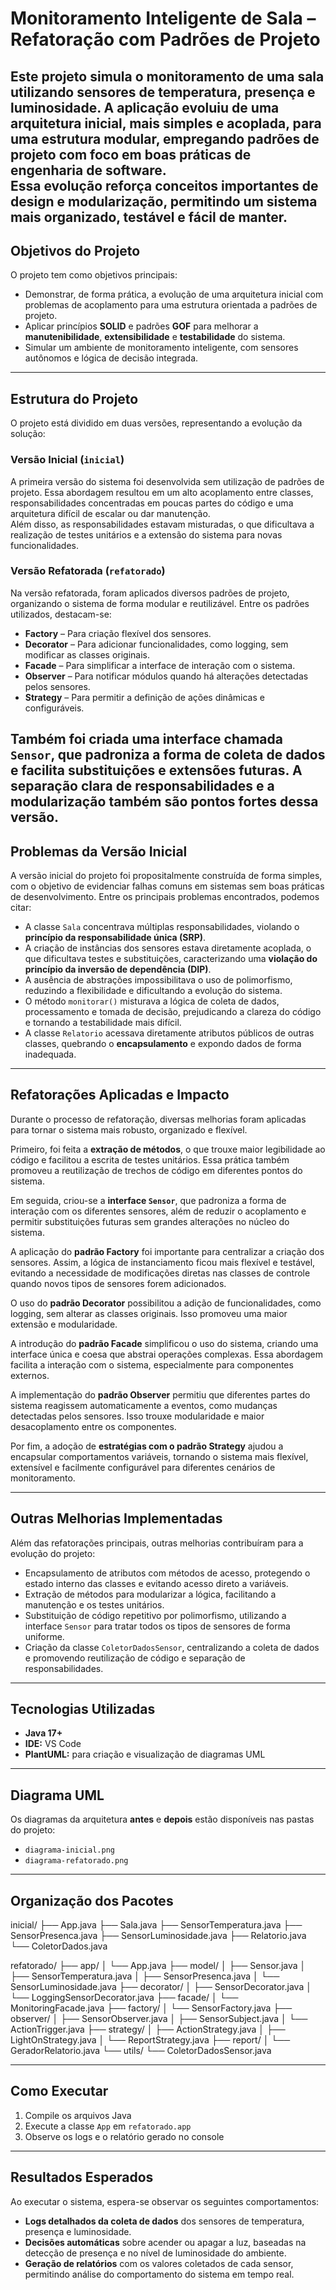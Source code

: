 # Monitoramento Inteligente de Sala – Refatoração com Padrões de Projeto

Este projeto simula o monitoramento de uma sala utilizando sensores de temperatura, presença e luminosidade. A aplicação evoluiu de uma arquitetura inicial, mais simples e acoplada, para uma estrutura modular, empregando padrões de projeto com foco em boas práticas de engenharia de software.  
Essa evolução reforça conceitos importantes de design e modularização, permitindo um sistema mais organizado, testável e fácil de manter.
---

## **Objetivos do Projeto**

O projeto tem como objetivos principais:

- Demonstrar, de forma prática, a evolução de uma arquitetura inicial com problemas de acoplamento para uma estrutura orientada a padrões de projeto.  
- Aplicar princípios **SOLID** e padrões **GOF** para melhorar a **manutenibilidade**, **extensibilidade** e **testabilidade** do sistema.  
- Simular um ambiente de monitoramento inteligente, com sensores autônomos e lógica de decisão integrada.

---

## Estrutura do Projeto

O projeto está dividido em duas versões, representando a evolução da solução:

### **Versão Inicial (`inicial`)**
A primeira versão do sistema foi desenvolvida sem utilização de padrões de projeto. Essa abordagem resultou em um alto acoplamento entre classes, responsabilidades concentradas em poucas partes do código e uma arquitetura difícil de escalar ou dar manutenção.  
Além disso, as responsabilidades estavam misturadas, o que dificultava a realização de testes unitários e a extensão do sistema para novas funcionalidades.

### **Versão Refatorada (`refatorado`)**
Na versão refatorada, foram aplicados diversos padrões de projeto, organizando o sistema de forma modular e reutilizável. Entre os padrões utilizados, destacam-se:

- **Factory** – Para criação flexível dos sensores.  
- **Decorator** – Para adicionar funcionalidades, como logging, sem modificar as classes originais.  
- **Facade** – Para simplificar a interface de interação com o sistema.  
- **Observer** – Para notificar módulos quando há alterações detectadas pelos sensores.  
- **Strategy** – Para permitir a definição de ações dinâmicas e configuráveis.  

Também foi criada uma interface chamada `Sensor`, que padroniza a forma de coleta de dados e facilita substituições e extensões futuras. A separação clara de responsabilidades e a modularização também são pontos fortes dessa versão.
---

## **Problemas da Versão Inicial**

A versão inicial do projeto foi propositalmente construída de forma simples, com o objetivo de evidenciar falhas comuns em sistemas sem boas práticas de desenvolvimento. Entre os principais problemas encontrados, podemos citar:

- A classe `Sala` concentrava múltiplas responsabilidades, violando o **princípio da responsabilidade única (SRP)**.  
- A criação de instâncias dos sensores estava diretamente acoplada, o que dificultava testes e substituições, caracterizando uma **violação do princípio da inversão de dependência (DIP)**.  
- A ausência de abstrações impossibilitava o uso de polimorfismo, reduzindo a flexibilidade e dificultando a evolução do sistema.  
- O método `monitorar()` misturava a lógica de coleta de dados, processamento e tomada de decisão, prejudicando a clareza do código e tornando a testabilidade mais difícil.  
- A classe `Relatorio` acessava diretamente atributos públicos de outras classes, quebrando o **encapsulamento** e expondo dados de forma inadequada.

---


## **Refatorações Aplicadas e Impacto**

Durante o processo de refatoração, diversas melhorias foram aplicadas para tornar o sistema mais robusto, organizado e flexível.

Primeiro, foi feita a **extração de métodos**, o que trouxe maior legibilidade ao código e facilitou a escrita de testes unitários. Essa prática também promoveu a reutilização de trechos de código em diferentes pontos do sistema.

Em seguida, criou-se a **interface `Sensor`**, que padroniza a forma de interação com os diferentes sensores, além de reduzir o acoplamento e permitir substituições futuras sem grandes alterações no núcleo do sistema.

A aplicação do **padrão Factory** foi importante para centralizar a criação dos sensores. Assim, a lógica de instanciamento ficou mais flexível e testável, evitando a necessidade de modificações diretas nas classes de controle quando novos tipos de sensores forem adicionados.

O uso do **padrão Decorator** possibilitou a adição de funcionalidades, como logging, sem alterar as classes originais. Isso promoveu uma maior extensão e modularidade.

A introdução do **padrão Facade** simplificou o uso do sistema, criando uma interface única e coesa que abstrai operações complexas. Essa abordagem facilita a interação com o sistema, especialmente para componentes externos.

A implementação do **padrão Observer** permitiu que diferentes partes do sistema reagissem automaticamente a eventos, como mudanças detectadas pelos sensores. Isso trouxe modularidade e maior desacoplamento entre os componentes.

Por fim, a adoção de **estratégias com o padrão Strategy** ajudou a encapsular comportamentos variáveis, tornando o sistema mais flexível, extensível e facilmente configurável para diferentes cenários de monitoramento.

---

## **Outras Melhorias Implementadas**

Além das refatorações principais, outras melhorias contribuíram para a evolução do projeto:

- Encapsulamento de atributos com métodos de acesso, protegendo o estado interno das classes e evitando acesso direto a variáveis.  
- Extração de métodos para modularizar a lógica, facilitando a manutenção e os testes unitários.  
- Substituição de código repetitivo por polimorfismo, utilizando a interface `Sensor` para tratar todos os tipos de sensores de forma uniforme.  
- Criação da classe `ColetorDadosSensor`, centralizando a coleta de dados e promovendo reutilização de código e separação de responsabilidades.

---

## Tecnologias Utilizadas

- **Java 17+**  
- **IDE:** VS Code
- **PlantUML:** para criação e visualização de diagramas UML  

---

## Diagrama UML

Os diagramas da arquitetura **antes** e **depois** estão disponíveis nas pastas do projeto:

- `diagrama-inicial.png` 
- `diagrama-refatorado.png` 

---

## Organização dos Pacotes

inicial/
├── App.java
├── Sala.java
├── SensorTemperatura.java
├── SensorPresenca.java
├── SensorLuminosidade.java
├── Relatorio.java
└── ColetorDados.java

refatorado/
├── app/
│   └── App.java
├── model/
│   ├── Sensor.java
│   ├── SensorTemperatura.java
│   ├── SensorPresenca.java
│   └── SensorLuminosidade.java
├── decorator/
│   ├── SensorDecorator.java
│   └── LoggingSensorDecorator.java
├── facade/
│   └── MonitoringFacade.java
├── factory/
│   └── SensorFactory.java
├── observer/
│   ├── SensorObserver.java
│   ├── SensorSubject.java
│   └── ActionTrigger.java
├── strategy/
│   ├── ActionStrategy.java
│   ├── LightOnStrategy.java
│   └── ReportStrategy.java
├── report/
│   └── GeradorRelatorio.java
└── utils/
    └── ColetorDadosSensor.java

---

## Como Executar

1. Compile os arquivos Java
2. Execute a classe `App` em `refatorado.app`
3. Observe os logs e o relatório gerado no console

---

## **Resultados Esperados**

Ao executar o sistema, espera-se observar os seguintes comportamentos:

- **Logs detalhados da coleta de dados** dos sensores de temperatura, presença e luminosidade.  
- **Decisões automáticas** sobre acender ou apagar a luz, baseadas na detecção de presença e no nível de luminosidade do ambiente.  
- **Geração de relatórios** com os valores coletados de cada sensor, permitindo análise do comportamento do sistema em tempo real.
